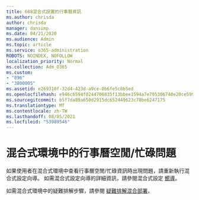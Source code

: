 ```yaml
---
title: 608混合式設置的行事曆資訊
ms.author: chrisda
author: chrisda
manager: dansimp
ms.date: 04/21/2020
ms.audience: Admin
ms.topic: article
ms.service: o365-administration
ROBOTS: NOINDEX, NOFOLLOW
localization_priority: Normal
ms.collection: Adm_O365
ms.custom:
- "896"
- "3800005"
ms.assetid: e269310f-32d4-423d-a9ce-0b6fe5c8b5ed
ms.openlocfilehash: e946c6594f0244706835f13bbee1594a7e705306740e20ce599cad18d70fb79c
ms.sourcegitcommit: b5f7da89a650d2915dc652449623c78be6247175
ms.translationtype: MT
ms.contentlocale: zh-TW
ms.lasthandoff: 08/05/2021
ms.locfileid: "53989546"
---
```

# <a name="calendar-freebusy-issues-in-hybrid-environments"></a>混合式環境中的行事曆空閒/忙碌問題

如果使用者在混合式環境中查看行事曆空閒/忙碌資訊時出現問題，請重新執行混合式設定向導。 如需混合式設定向導的詳細資訊，請參閱混合式設定 [嚮導](https://go.microsoft.com/fwlink/p/?linkid=528149)。

如需混合式環境中的疑難排解步驟，請參閱 [疑難排解混合部署](https://technet.microsoft.com/library/jj659053.aspx)。

